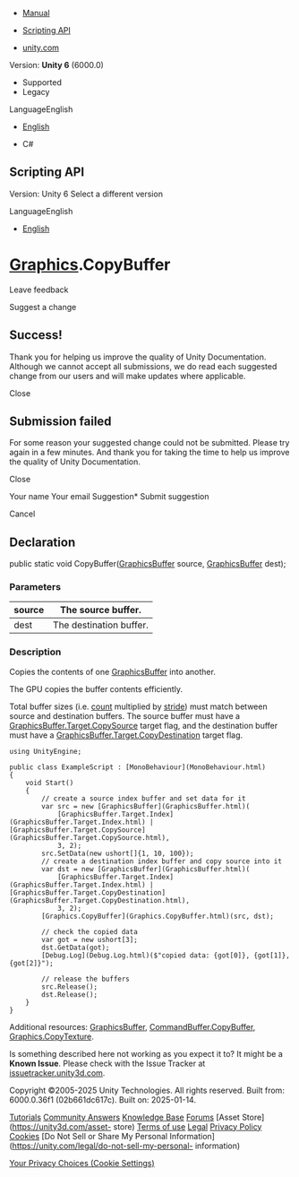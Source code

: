 [ ]()

  * [Manual](../Manual/index.html)
  * [Scripting API](../ScriptReference/index.html)

  * [unity.com](https://unity.com/)

Version: **Unity 6** (6000.0)

  * Supported
  * Legacy

LanguageEnglish

  * [English]()

  * C#

[ ](https://docs.unity3d.com)

## Scripting API

Version: Unity 6 Select a different version

LanguageEnglish

  * [English]()

#  [Graphics](Graphics.html).CopyBuffer

Leave feedback

Suggest a change

## Success!

Thank you for helping us improve the quality of Unity Documentation. Although
we cannot accept all submissions, we do read each suggested change from our
users and will make updates where applicable.

Close

## Submission failed

For some reason your suggested change could not be submitted. Please <a>try
again</a> in a few minutes. And thank you for taking the time to help us
improve the quality of Unity Documentation.

Close

Your name Your email Suggestion* Submit suggestion

Cancel

[ ]()

## Declaration

public static void CopyBuffer([GraphicsBuffer](GraphicsBuffer.html) source,
[GraphicsBuffer](GraphicsBuffer.html) dest);

### Parameters

source | The source buffer.  
---|---  
dest | The destination buffer.  
  
### Description

Copies the contents of one [GraphicsBuffer](GraphicsBuffer.html) into another.

The GPU copies the buffer contents efficiently.  
  
Total buffer sizes (i.e. [count](GraphicsBuffer-count.html) multiplied by
[stride](GraphicsBuffer-stride.html)) must match between source and
destination buffers. The source buffer must have a
[GraphicsBuffer.Target.CopySource](GraphicsBuffer.Target.CopySource.html)
target flag, and the destination buffer must have a
[GraphicsBuffer.Target.CopyDestination](GraphicsBuffer.Target.CopyDestination.html)
target flag.

    
    
    using UnityEngine;  
      
    public class ExampleScript : [MonoBehaviour](MonoBehaviour.html)
    {
        void Start()
        {
            // create a source index buffer and set data for it
            var src = new [GraphicsBuffer](GraphicsBuffer.html)(
                [GraphicsBuffer.Target.Index](GraphicsBuffer.Target.Index.html) | [GraphicsBuffer.Target.CopySource](GraphicsBuffer.Target.CopySource.html),
                3, 2);
            src.SetData(new ushort[]{1, 10, 100});
            // create a destination index buffer and copy source into it
            var dst = new [GraphicsBuffer](GraphicsBuffer.html)(
                [GraphicsBuffer.Target.Index](GraphicsBuffer.Target.Index.html) | [GraphicsBuffer.Target.CopyDestination](GraphicsBuffer.Target.CopyDestination.html),
                3, 2);
            [Graphics.CopyBuffer](Graphics.CopyBuffer.html)(src, dst);  
      
            // check the copied data
            var got = new ushort[3];
            dst.GetData(got);
            [Debug.Log](Debug.Log.html)($"copied data: {got[0]}, {got[1]}, {got[2]}");  
      
            // release the buffers
            src.Release();
            dst.Release();
        }
    }
    

Additional resources: [GraphicsBuffer](GraphicsBuffer.html),
[CommandBuffer.CopyBuffer](Rendering.CommandBuffer.CopyBuffer.html),
[Graphics.CopyTexture](Graphics.CopyTexture.html).

Is something described here not working as you expect it to? It might be a
**Known Issue**. Please check with the Issue Tracker at
[issuetracker.unity3d.com](https://issuetracker.unity3d.com).

Copyright ©2005-2025 Unity Technologies. All rights reserved. Built from:
6000.0.36f1 (02b661dc617c). Built on: 2025-01-14.

[Tutorials](https://unity3d.com/learn) [Community
Answers](https://answers.unity3d.com) [Knowledge
Base](https://support.unity3d.com/hc/en-us)
[Forums](https://forum.unity3d.com) [Asset Store](https://unity3d.com/asset-
store) [Terms of use](https://docs.unity3d.com/Manual/TermsOfUse.html)
[Legal](https://unity.com/legal) [Privacy
Policy](https://unity.com/legal/privacy-policy)
[Cookies](https://unity.com/legal/cookie-policy) [Do Not Sell or Share My
Personal Information](https://unity.com/legal/do-not-sell-my-personal-
information)

[Your Privacy Choices (Cookie Settings)](javascript:void\(0\);)

